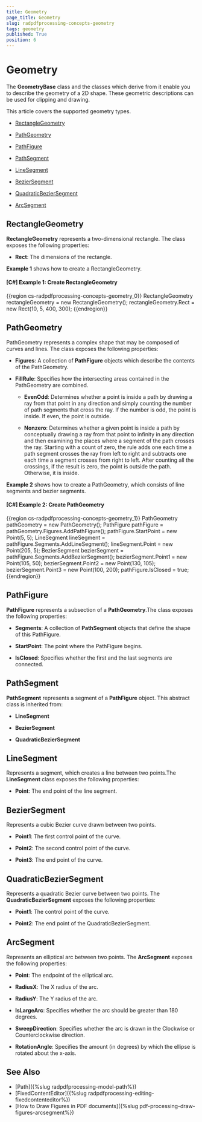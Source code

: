 ```yaml
---
title: Geometry
page_title: Geometry
slug: radpdfprocessing-concepts-geometry
tags: geometry
published: True
position: 6
---
```


# Geometry



The __GeometryBase__ class and the classes which derive from it enable you to describe the geometry of a 2D shape. These geometric descriptions can be used for clipping and drawing.
      

This article covers the supported geometry types.
      

* [RectangleGeometry](#rectanglegeometry)

* [PathGeometry](#pathgeometry)

* [PathFigure](#pathfigure)

* [PathSegment](#pathsegment)

* [LineSegment](#linesegment)

* [BezierSegment](#beziersegment)

* [QuadraticBezierSegment](#quadraticbeziersegment)

* [ArcSegment](#arcsegment)


## RectangleGeometry

__RectangleGeometry__ represents a two-dimensional rectangle. The class exposes the following properties:
        

* __Rect__: The dimensions of the rectangle.
            

__Example 1__ shows how to create a RectangleGeometry.
        

#### __[C#] Example 1: Create RectangleGeometry__

{{region cs-radpdfprocessing-concepts-geometry_0}}
	RectangleGeometry rectangleGeometry = new RectangleGeometry();
	rectangleGeometry.Rect = new Rect(10, 5, 400, 300);
{{endregion}}



## PathGeometry

PathGeometry represents a complex shape that may be composed of curves and lines. The class exposes the following properties:
        

* __Figures__: A collection of __PathFigure__ objects which describe the contents of the PathGeometry.

* __FillRule__: Specifies how the intersecting areas contained in the PathGeometry are combined.
	 * __EvenOdd__: Determines whether a point is inside a path by drawing a ray from that point in any direction and simply counting the number of path segments that cross the ray. If the number is odd, the point is inside. If even, the point is outside.
	 
	 * __Nonzero__: Determines whether a given point is inside a path by conceptually drawing a ray from that point to infinity in any direction and then examining the places where a segment of the path crosses the ray. Starting with a count of zero, the rule adds one each time a path segment crosses the ray from left to right and subtracts one each time a segment crosses from right to left. After counting all the crossings, if the result is zero, the point is outside the path. Otherwise, it is inside.
                

__Example 2__ shows how to create a PathGeometry, which consists of line segments and bezier segments.
        

#### __[C#] Example 2: Create PathGeometry__

{{region cs-radpdfprocessing-concepts-geometry_1}}
	PathGeometry pathGeometry = new PathGeometry();
	PathFigure pathFigure = pathGeometry.Figures.AddPathFigure();
	pathFigure.StartPoint = new Point(5, 5);
	LineSegment lineSegment = pathFigure.Segments.AddLineSegment();
	lineSegment.Point = new Point(205, 5);
	BezierSegment bezierSegment = pathFigure.Segments.AddBezierSegment();
	bezierSegment.Point1 = new Point(105, 50);
	bezierSegment.Point2 = new Point(130, 105);
	bezierSegment.Point3 = new Point(100, 200);
	pathFigure.IsClosed = true;
{{endregion}}



## PathFigure

__PathFigure__ represents a subsection of a __PathGeometry__.The class exposes the following properties:
        

* __Segments__: A collection of __PathSegment__ objects that define the shape of this PathFigure.

* __StartPoint__: The point where the PathFigure begins.

* __IsClosed__: Specifies whether the first and the last segments are connected.
            

## PathSegment

__PathSegment__ represents a segment of a __PathFigure__ object. This abstract class is inherited from:
        
* __LineSegment__

* __BezierSegment__

* __QuadraticBezierSegment__


## LineSegment

Represents a segment, which creates a line between two points.The __LineSegment__ class exposes the following properties:
        

* __Point__: The end point of the line segment.
            

## BezierSegment

Represents a cubic Bezier curve drawn between two points.
        

* __Point1__: The first control point of the curve.            

* __Point2__: The second control point of the curve.

* __Point3__: The end point of the curve.
            

## QuadraticBezierSegment

Represents a quadratic Bezier curve between two points. The __QuadraticBezierSegment__ exposes the following properties:
        

* __Point1__: The control point of the curve.

* __Point2__: The end point of the QuadraticBezierSegment.
            

## ArcSegment

Represents an elliptical arc between two points. The __ArcSegment__ exposes the following properties:
        

* __Point__: The endpoint of the elliptical arc.

* __RadiusX__: The X radius of the arc.

* __RadiusY__: The Y radius of the arc.

* __IsLargeArc__: Specifies whether the arc should be greater than 180 degrees.

* __SweepDirection__: Specifies whether the arc is drawn in the Clockwise or Counterclockwise direction.

* __RotationAngle__: Specifies the amount (in degrees) by which the ellipse is rotated about the x-axis.
            
## See Also

 * [Path]({%slug radpdfprocessing-model-path%})
 * [FixedContentEditor]({%slug radpdfprocessing-editing-fixedcontenteditor%})
 * [How to Draw Figures in PDF documents]({%slug pdf-processing-draw-figures-arcsegment%})
